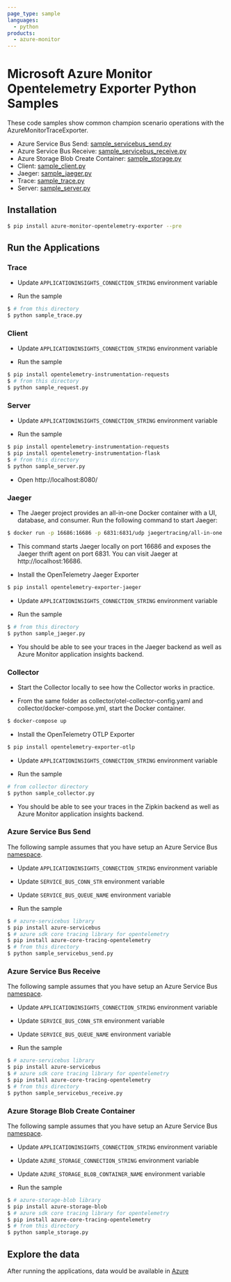 ```yaml
---
page_type: sample
languages:
  - python
products:
  - azure-monitor
---
```


# Microsoft Azure Monitor Opentelemetry Exporter Python Samples

These code samples show common champion scenario operations with the AzureMonitorTraceExporter.

* Azure Service Bus Send: [sample_servicebus_send.py](https://github.com/Azure/azure-sdk-for-python/blob/main/sdk/monitor/azure-monitor-opentelemetry-exporter/samples/traces/sample_servicebus_send.py)
* Azure Service Bus Receive: [sample_servicebus_receive.py](https://github.com/Azure/azure-sdk-for-python/blob/main/sdk/monitor/azure-monitor-opentelemetry-exporter/samples/traces/sample_servicebus_receive.py)
* Azure Storage Blob Create Container: [sample_storage.py](https://github.com/Azure/azure-sdk-for-python/blob/main/sdk/monitor/azure-monitor-opentelemetry-exporter/samples/traces/sample_storage.py)
* Client: [sample_client.py](https://github.com/Azure/azure-sdk-for-python/blob/main/sdk/monitor/azure-monitor-opentelemetry-exporter/samples/traces/sample_client.py)
* Jaeger: [sample_jaeger.py](https://github.com/Azure/azure-sdk-for-python/blob/main/sdk/monitor/azure-monitor-opentelemetry-exporter/samples/traces/sample_jaeger.py)
* Trace: [sample_trace.py](https://github.com/Azure/azure-sdk-for-python/blob/main/sdk/monitor/azure-monitor-opentelemetry-exporter/samples/traces/sample_trace.py)
* Server: [sample_server.py](https://github.com/Azure/azure-sdk-for-python/blob/main/sdk/monitor/azure-monitor-opentelemetry-exporter/samples/traces/sample_server.py)

## Installation

```sh
$ pip install azure-monitor-opentelemetry-exporter --pre
```

## Run the Applications

### Trace

* Update `APPLICATIONINSIGHTS_CONNECTION_STRING` environment variable

* Run the sample

```sh
$ # from this directory
$ python sample_trace.py
```

### Client

* Update `APPLICATIONINSIGHTS_CONNECTION_STRING` environment variable

* Run the sample

```sh
$ pip install opentelemetry-instrumentation-requests
$ # from this directory
$ python sample_request.py
```

### Server

* Update `APPLICATIONINSIGHTS_CONNECTION_STRING` environment variable

* Run the sample

```sh
$ pip install opentelemetry-instrumentation-requests
$ pip install opentelemetry-instrumentation-flask
$ # from this directory
$ python sample_server.py
```

* Open http://localhost:8080/

### Jaeger

* The Jaeger project provides an all-in-one Docker container with a UI, database, and consumer. Run the following command to start Jaeger:

```sh
$ docker run -p 16686:16686 -p 6831:6831/udp jaegertracing/all-in-one
```

* This command starts Jaeger locally on port 16686 and exposes the Jaeger thrift agent on port 6831. You can visit Jaeger at http://localhost:16686.

* Install the OpenTelemetry Jaeger Exporter

```sh
$ pip install opentelemetry-exporter-jaeger
```

* Update `APPLICATIONINSIGHTS_CONNECTION_STRING` environment variable

* Run the sample

```sh
$ # from this directory
$ python sample_jaeger.py
```

* You should be able to see your traces in the Jaeger backend as well as Azure Monitor application insights backend.

### Collector

* Start the Collector locally to see how the Collector works in practice.

* From the same folder as collector/otel-collector-config.yaml and collector/docker-compose.yml, start the Docker container.

```sh
$ docker-compose up
```

* Install the OpenTelemetry OTLP Exporter

```sh
$ pip install opentelemetry-exporter-otlp
```

* Update `APPLICATIONINSIGHTS_CONNECTION_STRING` environment variable

* Run the sample

```sh
# from collector directory
$ python sample_collector.py
```

* You should be able to see your traces in the Zipkin backend as well as Azure Monitor application insights backend.

### Azure Service Bus Send

The following sample assumes that you have setup an Azure Service Bus [namespace](https://docs.microsoft.com/azure/service-bus-messaging/service-bus-quickstart-portal).

* Update `APPLICATIONINSIGHTS_CONNECTION_STRING` environment variable
* Update `SERVICE_BUS_CONN_STR` environment variable
* Update `SERVICE_BUS_QUEUE_NAME` environment variable

* Run the sample

```sh
$ # azure-servicebus library
$ pip install azure-servicebus
$ # azure sdk core tracing library for opentelemetry
$ pip install azure-core-tracing-opentelemetry
$ # from this directory
$ python sample_servicebus_send.py
```

### Azure Service Bus Receive

The following sample assumes that you have setup an Azure Service Bus [namespace](https://docs.microsoft.com/azure/service-bus-messaging/service-bus-quickstart-portal).

* Update `APPLICATIONINSIGHTS_CONNECTION_STRING` environment variable
* Update `SERVICE_BUS_CONN_STR` environment variable
* Update `SERVICE_BUS_QUEUE_NAME` environment variable

* Run the sample

```sh
$ # azure-servicebus library
$ pip install azure-servicebus
$ # azure sdk core tracing library for opentelemetry
$ pip install azure-core-tracing-opentelemetry
$ # from this directory
$ python sample_servicebus_receive.py
```

### Azure Storage Blob Create Container

The following sample assumes that you have setup an Azure Service Bus [namespace](https://docs.microsoft.com/azure/service-bus-messaging/service-bus-quickstart-portal).

* Update `APPLICATIONINSIGHTS_CONNECTION_STRING` environment variable
* Update `AZURE_STORAGE_CONNECTION_STRING` environment variable
* Update `AZURE_STORAGE_BLOB_CONTAINER_NAME` environment variable

* Run the sample

```sh
$ # azure-storage-blob library
$ pip install azure-storage-blob
$ # azure sdk core tracing library for opentelemetry
$ pip install azure-core-tracing-opentelemetry
$ # from this directory
$ python sample_storage.py
```

## Explore the data

After running the applications, data would be available in [Azure](
https://docs.microsoft.com/azure/azure-monitor/app/app-insights-overview#where-do-i-see-my-telemetry)
